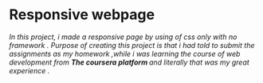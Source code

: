 <h1>Responsive webpage</h1>
<i>In this project, i made a responsive page by using of css only with no framework . Purpose of creating this project is that i had told to submit the assignments as my homework ,while i was learning the course of web development from <b>The coursera platform </b> and literally that was my great experience . </i>
